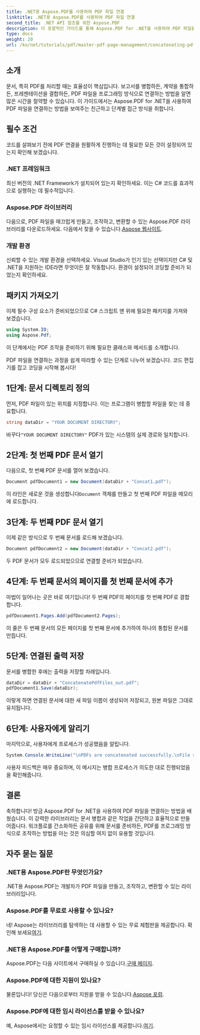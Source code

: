 ```yaml
---
title: .NET용 Aspose.PDF를 사용하여 PDF 파일 연결
linktitle: .NET용 Aspose.PDF를 사용하여 PDF 파일 연결
second_title: .NET API 참조를 위한 Aspose.PDF
description: 이 포괄적인 가이드를 통해 Aspose.PDF for .NET을 사용하여 PDF 파일을 효율적으로 연결하는 방법을 알아보세요. 단계별 지침을 따라 보고서, 계약서를 원활하게 병합하세요.
type: docs
weight: 20
url: /ko/net/tutorials/pdf/master-pdf-page-management/concatenating-pdf-files/
---
```

## 소개

문서, 특히 PDF를 처리할 때는 효율성이 핵심입니다. 보고서를 병합하든, 계약을 통합하든, 프레젠테이션을 결합하든, PDF 파일을 프로그래밍 방식으로 연결하는 방법을 알면 많은 시간을 절약할 수 있습니다. 이 가이드에서는 Aspose.PDF for .NET을 사용하여 PDF 파일을 연결하는 방법을 보여주는 친근하고 단계별 접근 방식을 취합니다.

## 필수 조건

코드를 살펴보기 전에 PDF 연결을 원활하게 진행하는 데 필요한 모든 것이 설정되어 있는지 확인해 보겠습니다.

### .NET 프레임워크

최신 버전의 .NET Framework가 설치되어 있는지 확인하세요. 이는 C# 코드를 효과적으로 실행하는 데 필수적입니다.

### Aspose.PDF 라이브러리

 다음으로, PDF 파일을 매끄럽게 만들고, 조작하고, 변환할 수 있는 Aspose.PDF 라이브러리를 다운로드하세요. 다음에서 찾을 수 있습니다.[Aspose 웹사이트](https://releases.aspose.com/pdf/net/).

### 개발 환경

신뢰할 수 있는 개발 환경을 선택하세요. Visual Studio가 인기 있는 선택이지만 C# 및 .NET을 지원하는 IDE라면 무엇이든 잘 작동합니다. 환경이 설정되어 코딩할 준비가 되었는지 확인하세요.

## 패키지 가져오기

이제 필수 구성 요소가 준비되었으므로 C# 스크립트 맨 위에 필요한 패키지를 가져와 보겠습니다.

```csharp
using System.IO;
using Aspose.Pdf;
```

이 단계에서는 PDF 조작을 준비하기 위해 필요한 클래스와 메서드를 소개합니다.

PDF 파일을 연결하는 과정을 쉽게 따라할 수 있는 단계로 나누어 보겠습니다. 코드 편집기를 잡고 코딩을 시작해 봅시다!

## 1단계: 문서 디렉토리 정의

먼저, PDF 파일이 있는 위치를 지정합니다. 이는 프로그램이 병합할 파일을 찾는 데 중요합니다.

```csharp
string dataDir = "YOUR DOCUMENT DIRECTORY";
```

 바꾸다`"YOUR DOCUMENT DIRECTORY"` PDF가 있는 시스템의 실제 경로와 일치합니다.

## 2단계: 첫 번째 PDF 문서 열기

다음으로, 첫 번째 PDF 문서를 열어 보겠습니다.

```csharp
Document pdfDocument1 = new Document(dataDir + "Concat1.pdf");
```

 이 라인은 새로운 것을 생성합니다`Document` 객체를 만들고 첫 번째 PDF 파일을 메모리에 로드합니다.

## 3단계: 두 번째 PDF 문서 열기

이제 같은 방식으로 두 번째 문서를 로드해 보겠습니다.

```csharp
Document pdfDocument2 = new Document(dataDir + "Concat2.pdf");
```

두 PDF 문서가 모두 로드되었으므로 연결할 준비가 되었습니다.

## 4단계: 두 번째 문서의 페이지를 첫 번째 문서에 추가

마법이 일어나는 곳은 바로 여기입니다! 두 번째 PDF의 페이지를 첫 번째 PDF로 결합합니다.

```csharp
pdfDocument1.Pages.Add(pdfDocument2.Pages);
```

이 줄은 두 번째 문서의 모든 페이지를 첫 번째 문서에 추가하여 하나의 통합된 문서를 만듭니다.

## 5단계: 연결된 출력 저장

문서를 병합한 후에는 출력을 저장할 차례입니다.

```csharp
dataDir = dataDir + "ConcatenatePdfFiles_out.pdf";
pdfDocument1.Save(dataDir);
```

이렇게 하면 연결된 문서에 대한 새 파일 이름이 생성되어 저장되고, 원본 파일은 그대로 유지됩니다.

## 6단계: 사용자에게 알리기

마지막으로, 사용자에게 프로세스가 성공했음을 알립니다.

```csharp
System.Console.WriteLine("\nPDFs are concatenated successfully.\nFile saved at " + dataDir);
```

사용자 피드백은 매우 중요하며, 이 메시지는 병합 프로세스가 의도한 대로 진행되었음을 확인해줍니다.

## 결론

축하합니다! 방금 Aspose.PDF for .NET을 사용하여 PDF 파일을 연결하는 방법을 배웠습니다. 이 강력한 라이브러리는 문서 병합과 같은 작업을 간단하고 효율적으로 만들어줍니다. 워크플로를 간소화하든 공유를 위해 문서를 준비하든, PDF를 프로그래밍 방식으로 조작하는 방법을 아는 것은 의심할 여지 없이 유용할 것입니다.

## 자주 묻는 질문

### .NET용 Aspose.PDF란 무엇인가요?  
.NET용 Aspose.PDF는 개발자가 PDF 파일을 만들고, 조작하고, 변환할 수 있는 라이브러리입니다.

### Aspose.PDF를 무료로 사용할 수 있나요?  
 네! Aspose는 라이브러리를 탐색하는 데 사용할 수 있는 무료 체험판을 제공합니다. 확인해 보세요[여기](https://releases.aspose.com/).

### .NET용 Aspose.PDF를 어떻게 구매합니까?  
 Aspose.PDF는 다음 사이트에서 구매하실 수 있습니다.[구매 페이지](https://purchase.aspose.com/buy).

### Aspose.PDF에 대한 지원이 있나요?  
물론입니다! 당신은 다음으로부터 지원을 받을 수 있습니다.[Aspose 포럼](https://forum.aspose.com/c/pdf/10).

### Aspose.PDF에 대한 임시 라이선스를 받을 수 있나요?  
 예, Aspose에서는 요청할 수 있는 임시 라이선스를 제공합니다.[여기](https://purchase.aspose.com/temporary-license/).